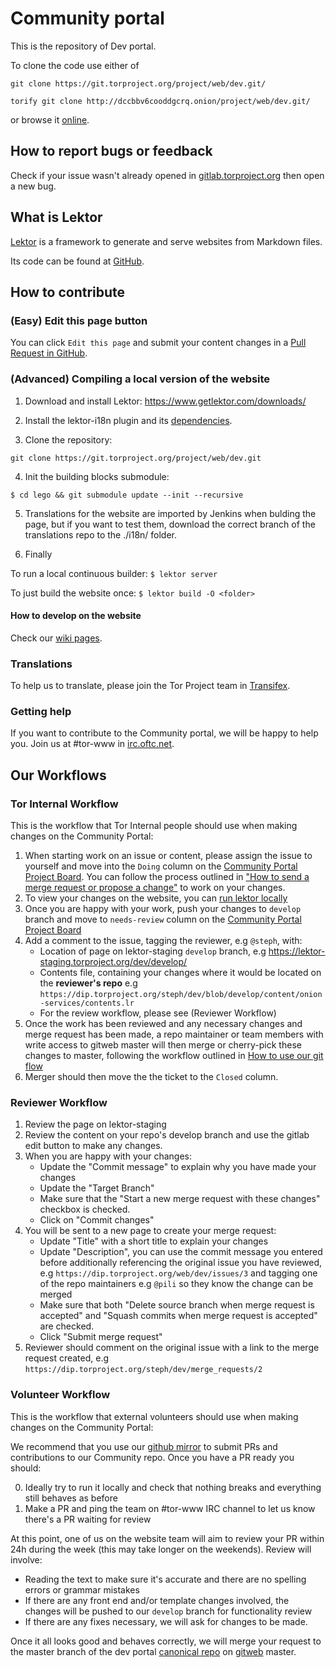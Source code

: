 # Community portal

This is the repository of Dev portal. 

To clone the code use either of

```git clone https://git.torproject.org/project/web/dev.git/```

```torify git clone http://dccbbv6cooddgcrq.onion/project/web/dev.git/```

or browse it [online](http://gitweb.torproject.org/project/web/dev.git).

## How to report bugs or feedback

Check if your issue wasn't already opened in [gitlab.torproject.org](https://gitlab.torproject.org/web/dev/issues) then open a new bug.


## What is Lektor

[Lektor](https://www.getlektor.com/) is a framework to generate and serve websites from Markdown files.

Its code can be found at [GitHub](https://github.com/lektor/lektor).

## How to contribute

### (Easy) Edit this page button

You can click ```Edit this page``` and submit your content changes in a [Pull Request in GitHub](https://github.com/torproject/dev/pulls).

### (Advanced) Compiling a local version of the website

1. Download and install Lektor: https://www.getlektor.com/downloads/

2. Install the lektor-i18n plugin and its [dependencies](https://github.com/numericube/lektor-i18n-plugin#prerequisites).

3. Clone the repository:

```git clone https://git.torproject.org/project/web/dev.git```

4. Init the building blocks submodule:

```$ cd lego && git submodule update --init --recursive```

5. Translations for the website are imported by Jenkins when bulding the page, but if you want to test them, download the correct branch of the translations repo to the ./i18n/ folder.

6. Finally

To run a local continuous builder: ```$ lektor server```

To just build the website once: ```$ lektor build -O <folder>```

#### How to develop on the website

Check our [wiki pages](https://dip.torproject.org/web/dev/wikis/How-to-develop-on-the-website).

### Translations

To help us to translate, please join the Tor Project team in [Transifex](https://www.transifex.com/).


### Getting help

If you want to contribute to the Community portal, we will be happy to help you. Join us at #tor-www in [irc.oftc.net](https://www.oftc.net).

## Our Workflows

### Tor Internal Workflow

This is the workflow that Tor Internal people should use when making changes on the Community Portal:

1. When starting work on an issue or content, please assign the issue to yourself and move into the `Doing` column on the [Community Portal Project Board](https://dip.torproject.org/web/dev/-/boards). You can follow the process outlined in ["How to send a merge request or propose a change"](https://dip.torproject.org/web/tpo/wikis/Git-flow-and-merge-requests#how-to-send-a-merge-request-or-propose-a-change) to work on your changes.
2. To view your changes on the website, you can [run lektor locally](https://dip.torproject.org/web/tpo/wikis/Compiling-a-local-version-of-the-website)
3. Once you are happy with your work, push your changes to `develop` branch and move to `needs-review` column on the [Community Portal Project Board](https://dip.torproject.org/web/dev/-/boards)
4. Add a comment to the issue, tagging the reviewer, e.g `@steph`, with:
    - Location of page on lektor-staging `develop` branch, e.g https://lektor-staging.torproject.org/dev/develop/
    - Contents file, containing your changes where it would be located on the **reviewer's repo** e.g `https://dip.torproject.org/steph/dev/blob/develop/content/onion-services/contents.lr`
    - For the review workflow, please see (Reviewer Workflow)
5. Once the work has been reviewed and any necessary changes and merge request has been made, a repo maintainer or team members with write access to gitweb master will then merge or cherry-pick these changes to master, following the workflow outlined in [How to use our git flow](https://dip.torproject.org/web/tpo/wikis/Git-flow-and-merge-requests#how-to-use-our-git-flow)
6. Merger should then move the the ticket to the `Closed` column.

### Reviewer Workflow

1. Review the page on lektor-staging
2. Review the content on your repo's develop branch and use the gitlab edit button to make any changes.
3. When you are happy with your changes:
    - Update the "Commit message" to explain why you have made your changes
    - Update the "Target Branch"
    - Make sure that the "Start a new merge request with these changes" checkbox is checked.
    - Click on "Commit changes"
4. You will be sent to a new page to create your merge request:
    - Update "Title" with a short title to explain your changes
    - Update "Description", you can use the commit message you entered before additionally referencing the original issue you have reviewed, e.g `https://dip.torproject.org/web/dev/issues/3` and tagging one of the repo maintainers e.g `@pili` so they know the change can be merged
    - Make sure that both "Delete source branch when merge request is accepted" and "Squash commits when merge request is accepted" are checked.
    - Click "Submit merge request"
5. Reviewer should comment on the original issue with a link to the merge request created, e.g `https://dip.torproject.org/steph/dev/merge_requests/2`

### Volunteer Workflow

This is the workflow that external volunteers should use when making changes on the Community Portal:

We recommend that you use our [github mirror](https://github.com/torproject/dev) to submit PRs and contributions to our Community repo. Once you have a PR ready you should:

0. Ideally try to run it locally and check that nothing breaks and everything still behaves as before
1. Make a PR and ping the team on #tor-www IRC channel to let us know there's a PR waiting for review

At this point, one of us on the website team will aim to review your PR within 24h during the week (this may take longer on the weekends). Review will involve:

  - Reading the text to make sure it's accurate and there are no spelling errors or grammar mistakes
  - If there are any front end and/or template changes involved, the changes will be pushed to our `develop` branch for functionality review
  - If there are any fixes necessary, we will ask for changes to be made.

Once it all looks good and behaves correctly, we will merge your request to the master branch of the dev portal [canonical repo](https://gitweb.torproject.org/project/web/dev.git/) on [gitweb](https://gitweb.torproject.org/) master.
